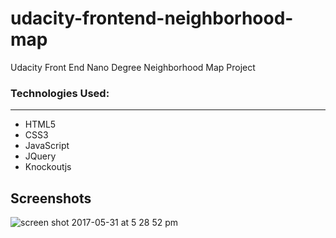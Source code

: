 # udacity-frontend-neighborhood-map
Udacity Front End Nano Degree Neighborhood Map Project

### Technologies Used:
---

* HTML5
* CSS3
* JavaScript
* JQuery
* Knockoutjs

## Screenshots
![screen shot 2017-05-31 at 5 28 52 pm](https://cloud.githubusercontent.com/assets/25160251/26618378/3aaa036e-45a8-11e7-830e-7ce2d2f12b05.png)
